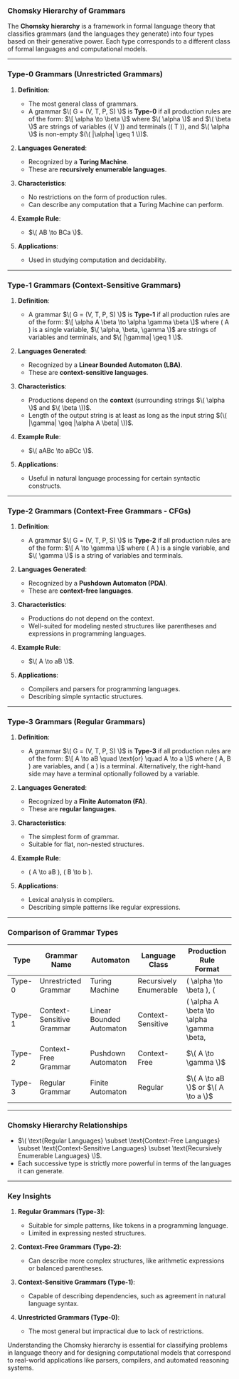 ### **Chomsky Hierarchy of Grammars**

The **Chomsky hierarchy** is a framework in formal language theory that classifies grammars (and the languages they generate) into four types based on their generative power. Each type corresponds to a different class of formal languages and computational models.

---

### **Type-0 Grammars (Unrestricted Grammars)**

1. **Definition**:
   - The most general class of grammars.
   - A grammar $\( G = (V, T, P, S) \)$ is **Type-0** if all production rules are of the form:
     $\[
     \alpha \to \beta
     \]$
     where $\( \alpha \)$ and $\( \beta \)$ are strings of variables (\( V \)) and terminals (\( T \)), and $\( \alpha \)$ is non-empty $(\( |\alpha| \geq 1 \))$.

2. **Languages Generated**:
   - Recognized by a **Turing Machine**.
   - These are **recursively enumerable languages**.

3. **Characteristics**:
   - No restrictions on the form of production rules.
   - Can describe any computation that a Turing Machine can perform.

4. **Example Rule**:
   - $\( AB \to BCa \)$.

5. **Applications**:
   - Used in studying computation and decidability.

---

### **Type-1 Grammars (Context-Sensitive Grammars)**

1. **Definition**:
   - A grammar $\( G = (V, T, P, S) \)$ is **Type-1** if all production rules are of the form:
     $\[
     \alpha A \beta \to \alpha \gamma \beta
     \]$
     where \( A \) is a single variable, $\( \alpha, \beta, \gamma \)$ are strings of variables and terminals, and $\( |\gamma| \geq 1 \)$.

2. **Languages Generated**:
   - Recognized by a **Linear Bounded Automaton (LBA)**.
   - These are **context-sensitive languages**.

3. **Characteristics**:
   - Productions depend on the **context** (surrounding strings $\( \alpha \)$ and $\( \beta \))$.
   - Length of the output string is at least as long as the input string $(\( |\gamma| \geq |\alpha A \beta| \))$.

4. **Example Rule**:
   - $\( aABc \to aBCc \)$.

5. **Applications**:
   - Useful in natural language processing for certain syntactic constructs.

---

### **Type-2 Grammars (Context-Free Grammars - CFGs)**

1. **Definition**:
   - A grammar $\( G = (V, T, P, S) \)$ is **Type-2** if all production rules are of the form:
     $\[
     A \to \gamma
     \]$
     where \( A \) is a single variable, and $\( \gamma \)$ is a string of variables and terminals.

2. **Languages Generated**:
   - Recognized by a **Pushdown Automaton (PDA)**.
   - These are **context-free languages**.

3. **Characteristics**:
   - Productions do not depend on the context.
   - Well-suited for modeling nested structures like parentheses and expressions in programming languages.

4. **Example Rule**:
   - $\( A \to aB \)$.

5. **Applications**:
   - Compilers and parsers for programming languages.
   - Describing simple syntactic structures.

---

### **Type-3 Grammars (Regular Grammars)**

1. **Definition**:
   - A grammar $\( G = (V, T, P, S) \)$ is **Type-3** if all production rules are of the form:
     $\[
     A \to aB \quad \text{or} \quad A \to a
     \]$
     where \( A, B \) are variables, and \( a \) is a terminal. Alternatively, the right-hand side may have a terminal optionally followed by a variable.

2. **Languages Generated**:
   - Recognized by a **Finite Automaton (FA)**.
   - These are **regular languages**.

3. **Characteristics**:
   - The simplest form of grammar.
   - Suitable for flat, non-nested structures.

4. **Example Rule**:
   - \( A \to aB \), \( B \to b \).

5. **Applications**:
   - Lexical analysis in compilers.
   - Describing simple patterns like regular expressions.

---

### **Comparison of Grammar Types**

| **Type** | **Grammar Name**             | **Automaton**             | **Language Class**               | **Production Rule Format**                              |
|----------|-------------------------------|---------------------------|-----------------------------------|---------------------------------------------------------|
| Type-0   | Unrestricted Grammar          | Turing Machine            | Recursively Enumerable           | \( \alpha \to \beta \), \( |\alpha| \geq 1 \)          |
| Type-1   | Context-Sensitive Grammar     | Linear Bounded Automaton  | Context-Sensitive                | \( \alpha A \beta \to \alpha \gamma \beta, |\gamma| \geq 1 \) |
| Type-2   | Context-Free Grammar          | Pushdown Automaton        | Context-Free                     | $\( A \to \gamma \)$                                      |
| Type-3   | Regular Grammar               | Finite Automaton          | Regular                          | $\( A \to aB \)$ or $\( A \to a \)$                         |

---

### **Chomsky Hierarchy Relationships**

- $\( \text{Regular Languages} \subset \text{Context-Free Languages} \subset \text{Context-Sensitive Languages} \subset \text{Recursively Enumerable Languages} \)$.
- Each successive type is strictly more powerful in terms of the languages it can generate.

---

### **Key Insights**

1. **Regular Grammars (Type-3)**:
   - Suitable for simple patterns, like tokens in a programming language.
   - Limited in expressing nested structures.

2. **Context-Free Grammars (Type-2)**:
   - Can describe more complex structures, like arithmetic expressions or balanced parentheses.

3. **Context-Sensitive Grammars (Type-1)**:
   - Capable of describing dependencies, such as agreement in natural language syntax.

4. **Unrestricted Grammars (Type-0)**:
   - The most general but impractical due to lack of restrictions.

Understanding the Chomsky hierarchy is essential for classifying problems in language theory and for designing computational models that correspond to real-world applications like parsers, compilers, and automated reasoning systems.
